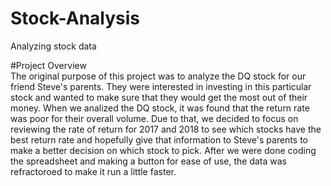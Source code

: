 # Stock-Analysis
Analyzing stock data</br>

#Project Overview</br>
The original purpose of this project was to analyze the DQ stock for our friend Steve's parents. They were interested in investing in this particular stock and wanted to make sure that they would get the most out of their money. When we analized the DQ stock, it was found that the return rate was poor for their overall volume. Due to that, we decided to focus on reviewing the rate of return for 2017 and 2018 to see which stocks have the best return rate and hopefully give that information to Steve's parents to make a better decision on which stock to pick. After we were done coding the spreadsheet and making a button for ease of use, the data was refractoroed to make it run a little faster.<br>


